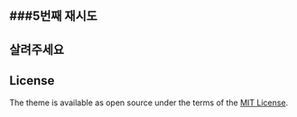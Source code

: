 ###5번째 재시도
---
살려주세요
---
## License

The theme is available as open source under the terms of the [MIT License](https://opensource.org/licenses/MIT).
